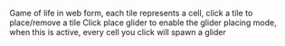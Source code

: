 Game of life in web form, each tile represents a cell, click a tile to place/remove a tile 
Click place glider to enable the glider placing mode, when this is active, every cell you click will spawn a glider
